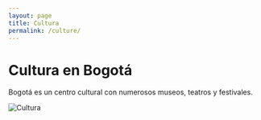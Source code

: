 ```yaml
---
layout: page
title: Cultura
permalink: /culture/
---
```


# Cultura en Bogotá

Bogotá es un centro cultural con numerosos museos, teatros y festivales.

![Cultura](https://cdn.pixabay.com/photo/2020/02/26/10/21/colombia-4881378_640.jpg)
